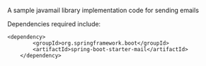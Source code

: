 A sample javamail library implementation code for sending emails

Dependencies required include:

	<dependency>
			<groupId>org.springframework.boot</groupId>
			<artifactId>spring-boot-starter-mail</artifactId>
		</dependency>
